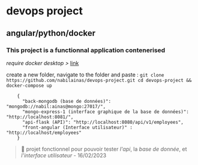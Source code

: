 # devops project 
## angular/python/docker
### This project is a functionnal application contenerised

*require docker desktop >* [link](https://www.docker.com/products/docker-desktop/)

create a new folder, navigate to the folder and paste :
`git clone https://github.com/nabilainas/devops-project.git
cd devops-project && docker-compose up`

``` 
    { 
      "back-mongodb (base de données)": "mongodb://nabil:ainas@mongo:27017/", 
      "mongo-express-1 (interface graphique de la base de données)": "http://localhost:8081/", 
      "api-flask (API)": "http://localhost:8080/api/v1/employees", 
      "front-angular (Interface utilisateur)" : "http://localhost/employees"
    } 
```
> 🦿 projet fonctionnel pour pouvoir tester *l'api*, la *base de donnée*, et *l'interface utilisateur* - 16/02/2023
